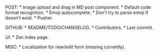 POST:
    * Image upload and drag in MD post component.
    * Default code format recognition.
    * Emoji autocomplete.
    * Don't try to parse emoji if doesn't exist.
    * Pusher.

GITHUB:
    * README/TODO/CHANGELOG.
    * Contributors.
    * Last commit.

UI:
    * Zen index page.

MISC:
    * Localization for new/edit form (missing currently).

